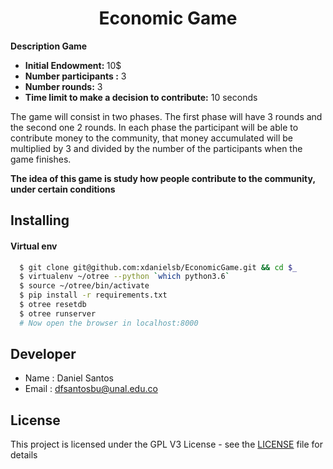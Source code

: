 
<div align="center">
  <h1>Economic Game</h1>
</div><div>
  <p><b> Description Game </b></p>
  <ul>
    <li> <strong> Initial Endowment: </strong> 10$ </li>
    <li> <strong> Number participants :</strong> 3 </li>
    <li> <strong> Number rounds:</strong> 3</li>
    <li> <strong> Time limit to make a decision to contribute:</strong> 10 seconds </li>
  </ul>

  <p>
    The game will consist in two phases.  The first phase will have 3 rounds and the second one  2 rounds. In each phase the participant will be able to contribute money to the community, that money accumulated will be multiplied by 3 and divided by the number of the participants when the game finishes.
  </p>

  <p> <strong> The idea of this game is study how people contribute to the community, under certain conditions  </strong></p>

</div>

Installing
----------


#### Virtual env
```sh
  $ git clone git@github.com:xdanielsb/EconomicGame.git && cd $_
  $ virtualenv ~/otree --python `which python3.6`
  $ source ~/otree/bin/activate
  $ pip install -r requirements.txt
  $ otree resetdb
  $ otree runserver
  # Now open the browser in localhost:8000
```



Developer
----------
* Name : Daniel Santos
* Email : dfsantosbu@unal.edu.co

License
-------

This project is licensed under the GPL V3 License - see the [LICENSE](LICENSE) file for details
